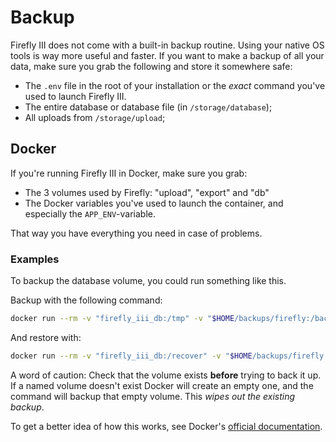 # Backup

Firefly III does not come with a built-in backup routine. Using your native OS tools is way more useful and faster. If you want to make a backup of all your data, make sure you grab the following and store it somewhere safe:

* The `.env` file in the root of your installation or the _exact_ command you've used to launch Firefly III.
* The entire database or database file \(in `/storage/database`\);
* All uploads from `/storage/upload`;

## Docker

If you're running Firefly III in Docker, make sure you grab:

* The 3 volumes used by Firefly: "upload", "export" and "db"
* The Docker variables you've used to launch the container, and especially the `APP_ENV`-variable.

That way you have everything you need in case of problems.

### Examples

To backup the database volume, you could run something like this.

Backup with the following command:

```bash
docker run --rm -v "firefly_iii_db:/tmp" -v "$HOME/backups/firefly:/backup" ubuntu tar -czvf /backup/firefly_db.tar /tmp
```

And restore with:

```bash
docker run --rm -v "firefly_iii_db:/recover" -v "$HOME/backups/firefly:/backup" ubuntu tar -xvf /backup/firefly_db.tar -C /recover --strip 1
```

A word of caution: Check that the volume exists **before** trying to back it up. If a named volume doesn't exist Docker will create an empty one, and the command will backup that empty volume. This _wipes out the existing backup_.

To get a better idea of how this works, see Docker's [official documentation](https://docs.docker.com/storage/volumes/#backup-restore-or-migrate-data-volumes).


